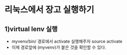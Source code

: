 # 리눅스에서 장고 실행하기

## 1)virtual lenv 실행 
- myvenv/bin/ 경로에서 activate 실행해주자
    source activate
- 이제 경로앞에 (myvenv)가 붙은 것을 확인할 수 있다.
  
